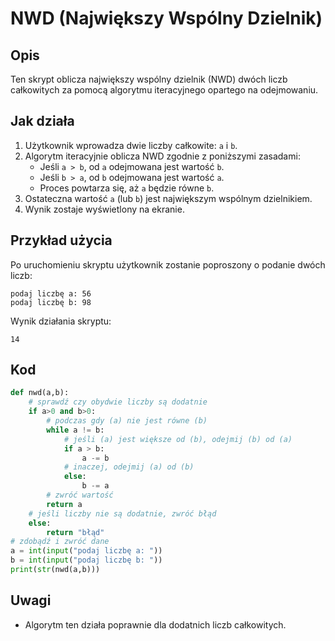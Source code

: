 # NWD (Największy Wspólny Dzielnik)

## Opis
Ten skrypt oblicza największy wspólny dzielnik (NWD) dwóch liczb całkowitych za pomocą algorytmu iteracyjnego opartego na odejmowaniu.

## Jak działa
1. Użytkownik wprowadza dwie liczby całkowite: `a` i `b`.
2. Algorytm iteracyjnie oblicza NWD zgodnie z poniższymi zasadami:
   - Jeśli `a > b`, od `a` odejmowana jest wartość `b`.
   - Jeśli `b > a`, od `b` odejmowana jest wartość `a`.
   - Proces powtarza się, aż `a` będzie równe `b`.
3. Ostateczna wartość `a` (lub `b`) jest największym wspólnym dzielnikiem.
4. Wynik zostaje wyświetlony na ekranie.

## Przykład użycia
Po uruchomieniu skryptu użytkownik zostanie poproszony o podanie dwóch liczb:
```
podaj liczbę a: 56
podaj liczbę b: 98
```
Wynik działania skryptu:
```
14
```

## Kod
```python
def nwd(a,b):
    # sprawdź czy obydwie liczby są dodatnie
    if a>0 and b>0:
        # podczas gdy (a) nie jest równe (b)
        while a != b:
            # jeśli (a) jest większe od (b), odejmij (b) od (a)
            if a > b:
                a -= b
            # inaczej, odejmij (a) od (b)
            else:
                b -= a
        # zwróć wartość
        return a
    # jeśli liczby nie są dodatnie, zwróć błąd
    else:
        return "błąd"
# zdobądź i zwróć dane
a = int(input("podaj liczbę a: "))
b = int(input("podaj liczbę b: "))
print(str(nwd(a,b)))
```

## Uwagi
- Algorytm ten działa poprawnie dla dodatnich liczb całkowitych.